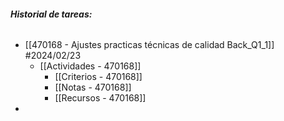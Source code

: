###### **Historial de tareas:**

- [[470168 - Ajustes practicas técnicas de calidad Back_Q1_1]] #2024/02/23
	- [[Actividades - 470168]]
		- [[Criterios - 470168]]
		- [[Notas - 470168]]
		- [[Recursos - 470168]]
- 
